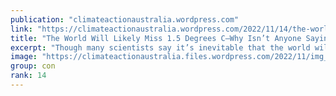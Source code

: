```yaml
---
publication: "climateactionaustralia.wordpress.com"
link: "https://climateactionaustralia.wordpress.com/2022/11/14/the-world-will-likely-miss-1-5-degrees-c-why-isnt-anyone-saying-so-cop27-climatecrisis-metacrisis-hyperthreat-demand-climateaction-sdg13-tellthetruth/"
title: "The World Will Likely Miss 1.5 Degrees C—Why Isn’t Anyone Saying So? #COP27 #ClimateCrisis #MetaCrisis #HyperThreat demand #ClimateAction #SDG13 #TellTheTruth"
excerpt: "Though many scientists say it’s inevitable that the world will overshoot 1.5 degrees Celsius of warming, the global climate talks unfolding in Egypt are bound to the target. By Chelsea Harvey, E&am…"
image: "https://climateactionaustralia.files.wordpress.com/2022/11/img_1981.jpg?w=1200"
group: con
rank: 14
---
```

